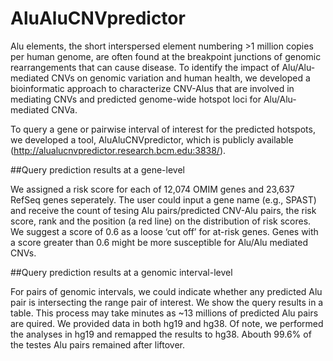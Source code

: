 # AluAluCNVpredictor
Alu elements, the short interspersed element numbering >1 million copies per human genome, are often found at the breakpoint junctions of genomic rearrangements that can cause disease. To identify the impact of Alu/Alu-mediated CNVs on genomic variation and human health, we developed a bioinformatic approach to characterize CNV-Alus that are involved in mediating CNVs and predicted genome-wide hotspot loci for Alu/Alu-mediated CNVa. 

To query a gene or pairwise interval of interest for the predicted hotspots, we developed a tool, AluAluCNVpredictor, which is publicly available (http://alualucnvpredictor.research.bcm.edu:3838/).

##Query prediction results at a gene-level

We assigned a risk score for each of 12,074 OMIM genes and 23,637 RefSeq genes seperately. The user could input a gene name (e.g., SPAST) and receive the count of tesing Alu pairs/predicted CNV-Alu pairs, the risk score, rank and the position (a red line) on the distribution of risk scores. We suggest a score of 0.6 as a loose ‘cut off’ for at-risk genes. Genes with a score greater than 0.6 might be more susceptible for Alu/Alu mediated CNVs. 

##Query prediction results at a genomic interval-level 

For pairs of genomic intervals, we could indicate whether any predicted Alu pair is intersecting the range pair of interest. We show the query results in a table. This process may take minutes as ~13 millions of predicted Alu pairs are quired. We provided data in both hg19 and hg38. Of note, we performed the analyses in hg19 and remapped the results to hg38. Abouth 99.6% of the testes Alu pairs remained after liftover.
